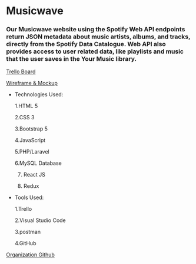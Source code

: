 # Musicwave

### Our Musicwave website using the Spotify Web API endpoints return JSON metadata about music artists, albums, and tracks, directly from the Spotify Data Catalogue. Web API also provides access to user related data, like playlists and music that the user saves in the Your Music library.


[Trello Board](https://trello.com/b/EJykAHz8/music-react-project)

[Wireframe & Mockup](https://www.figma.com/file/nf7SoSAJizkSWILPQOEE26/Untitled?node-id=0%3A1&t=DA6wTo4nGS6lzl2a-0)


- Technologies Used:

  1.HTML 5
   
  2.CSS 3 
  
  3.Bootstrap 5
  
  4.JavaScript
   
  5.PHP/Laravel
  
  6.MySQL Database

  7. React JS

  8. Redux
  
  
  
  
- Tools Used:

  1.Trello
  
  2.Visual Studio Code
  
  3.postman
  
  4.GitHub

 
  
 


[Organization Github](https://github.com/Music-Redux)
